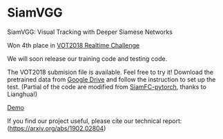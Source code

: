 # SiamVGG
SiamVGG: Visual Tracking with Deeper Siamese Networks

Won 4th place in [VOT2018 Realtime Challenge](http://www.votchallenge.net/vot2018/)

We will soon release our training code and testing code.

The VOT2018 submision file is available. Feel free to try it! Download the pretrained data from [Google Drive](https://drive.google.com/file/d/13rx9kMJ1lwpics1Qr9_uKjloqLHfMaoU/view?usp=sharing) and follow the instruction to set up the test. (Partial of the code are modified from [SiamFC-pytorch](https://github.com/huanglianghua/siamfc-pytorch), thanks to Lianghua!)

[Demo](https://www.youtube.com/watch?v=cvP64cmiAmY)

If you find our project useful, please cite our technical report:
(https://arxiv.org/abs/1902.02804)

